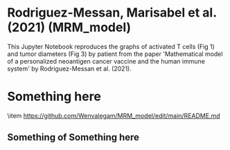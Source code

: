 # Rodriguez-Messan, Marisabel et al. (2021) (MRM_model)
This Jupyter Notebook reproduces the graphs of activated T cells (Fig 1) and tumor diameters (Fig 3) by patient from the paper
'Mathematical model of a personalized neoantigen cancer vaccine and the human immune system' by Rodriguez-Messan et al. (2021).
# Something here 
  \item https://github.com/Wenvalegam/MRM_model/edit/main/README.md 
## Something of Something here
